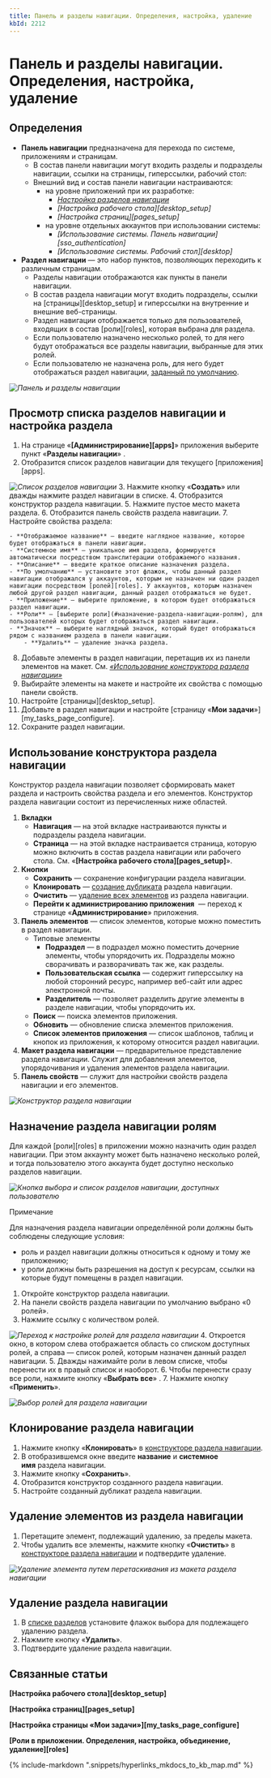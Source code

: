 ```yaml
---
title: Панель и разделы навигации. Определения, настройка, удаление
kbId: 2212
---
```


# Панель и разделы навигации. Определения, настройка, удаление

## Определения

- **Панель навигации** предназначена для перехода по системе, приложениям и страницам.
    - В состав панели навигации могут входить разделы и подразделы навигации, ссылки на страницы, гиперссылки, рабочий стол:
    - Внешний вид и состав панели навигации настраиваются:
        - на уровне приложений при их разработке:
            - *[Настройка разделов навигации](#navigation_sections_setup)*
            - *[Настройка рабочего стола][desktop_setup]*
            - *[Настройка страниц][pages_setup]*
        - на уровне отдельных аккаунтов при использовании системы:
            - *[Использование системы. Панель навигации][sso_authentication]*
            - *[Использование системы. Рабочий стол][desktop]*
- **Раздел навигации** — это набор пунктов, позволяющих переходить к различным страницам.
    - Разделы навигации отображаются как пункты в панели навигации.
    - В состав раздела навигации могут входить подразделы, ссылки на [страницы][desktop_setup] и гиперссылки на внутренние и внешние веб-страницы.
    - Раздел навигации отображается только для пользователей, входящих в состав [роли][roles], которая выбрана для раздела.
    - Если пользователю назначено несколько ролей, то для него будут отображаться все разделы навигации, выбранные для этих ролей.
    - Если пользователю не назначена роль, для него будет отображаться раздел навигации, [заданный по умолчанию](#navigation_section_setup_view).

_![Панель и разделы навигации](https://kb.comindware.ru/assets/navigation_panel.png)_

## Просмотр списка разделов навигации и настройка раздела

1. На странице «**[Администрирование][apps]**» приложения выберите пункт «**Разделы навигации**» *‌*.
2. Отобразится список разделов навигации для текущего [приложения][apps].

_![Список разделов навигации](https://kb.comindware.ru/assets/navigation_sections_list.png)_
3. Нажмите кнопку «**Создать**» или дважды нажмите раздел навигации в списке.
4. Отобразится конструктор раздела навигации.
5. Нажмите пустое место макета раздела.
6. Отобразится панель свойств раздела навигации.
7. Настройте свойства раздела:

    - **Отображаемое название** — введите наглядное название, которое будет отображаться в панели навигации.
    - **Системное имя** — уникальное имя раздела, формируется автоматически посредством транслитерации отображаемого названия.
    - **Описание** — введите краткое описание назначения раздела.
    - **По умолчанию** — установите этот флажок, чтобы данный раздел навигации отображался у аккаунтов, которым не назначен ни один раздел навигации посредством [ролей][roles]. У аккаунтов, которым назначен любой другой раздел навигации, данный раздел отображаться не будет.
    - **Приложение** — выберите приложение, в котором будет отображаться раздел навигации.
    - **Роли** — [выберите роли](#назначение-раздела-навигации-ролям), для пользователей которых будет отображаться раздел навигации.
    - **Значок** — выберите наглядный значок, который будет отображаться рядом с названием раздела в панели навигации.
        - **Удалить** — удаление значка раздела.
8. Добавьте элементы в раздел навигации, перетащив их из панели элементов на макет. См. *[«Использование конструктора раздела навигации»](#navigation_section_setup_designer)*
9. Выбирайте элементы на макете и настройте их свойства с помощью панели свойств.
10. Настройте [страницы][desktop_setup].
11. Добавьте в раздел навигации и настройте [страницу «**Мои задачи**»][my_tasks_page_configure].
12. Сохраните раздел навигации.

## Использование конструктора раздела навигации

Конструктор раздела навигации позволяет сформировать макет раздела и настроить свойства раздела и его элементов. Конструктор раздела навигации состоит из перечисленных ниже областей.

1. **Вкладки**
    - **Навигация** — на этой вкладке настраиваются пункты и подразделы раздела навигации.
    - **Страница** — на этой вкладке настраивается страница, которую можно включить в состав раздела навигации или рабочего стола. См. «**[Настройка рабочего стола][pages_setup]**».
2. **Кнопки**
    - **Сохранить** — сохранение конфигурации раздела навигации.
    - **Клонировать** — [создание дубликата](#navigation_section_setup_clone) раздела навигации.
    - **Очистить** — [удаление всех элементов](#navigation_section_setup_delete) из раздела навигации.
    - **Перейти к администрированию приложения** *‌* — переход к странице «**Администрирование**» приложения.
3. **Панель элементов** — список элементов, которые можно поместить в раздел навигации.
    - Типовые элементы
        - **Подраздел** — в подраздел можно поместить дочерние элементы, чтобы упорядочить их. Подразделы можно сворачивать и разворачивать так же, как разделы.
        - **Пользовательская ссылка** — содержит гиперссылку на любой сторонний ресурс, например веб-сайт или адрес электронной почты.
        - **Разделитель** — позволяет разделить другие элементы в разделе навигации, чтобы упорядочить их.
    - **Поиск** — поиска элементов приложения.
    - **Обновить** — обновление списка элементов приложения.
    - **Список элементов приложения** — список шаблонов, таблиц и кнопок из приложения, к которому относится раздел навигации.
4. **Макет раздела навигации** — предварительное представление раздела навигации. Служит для добавления элементов, упорядочивания и удаления элементов раздела навигации.
5. **Панель свойств** — служит для настройки свойств раздела навигации и его элементов.

_![Конструктор раздела навигации](https://kb.comindware.ru/assets/navigation_section_designer.png)_

## Назначение раздела навигации ролям

Для каждой [роли][roles] в приложении можно назначить один раздел навигации. При этом аккаунту может быть назначено несколько ролей, и тогда пользователю этого аккаунта будет доступно несколько разделов навигации.

_![Кнопка выбора и список разделов навигации, доступных пользователю](https://kb.comindware.ru/assets/navigation_sections_setup_assign_roles.png)_

Примечание

Для назначения раздела навигации определённой роли должны быть соблюдены следующие условия:

- роль и раздел навигации должны относиться к одному и тому же приложению;
- у роли должны быть разрешения на доступ к ресурсам, ссылки на которые будут помещены в раздел навигации.

1. Откройте конструктор раздела навигации.
2. На панели свойств раздела навигации по умолчанию выбрано «0 ролей».
3. Нажмите ссылку с количеством ролей.

_![Переход к настройке ролей для раздела навигации](https://kb.comindware.ru/assets/navigation_sections_setup_roles_setting.png)_
4. Откроется окно, в котором слева отображается область со списком доступных ролей, а справа — список ролей, которым назначен данный раздел навигации.
5. Дважды нажимайте роли в левом списке, чтобы перенести их в правый список и наоборот.
6. Чтобы перенести сразу все роли, нажмите кнопку «**Выбрать все**» *‌*.
7. Нажмите кнопку «**Применить**».

_![Выбор ролей для раздела навигации](https://kb.comindware.ru/assets/navigation_sections_setup_select_roles_window.png)_

## Клонирование раздела навигации

1. Нажмите кнопку «**Клонировать**» в [конструкторе раздела навигации](#navigation_section_setup_designer).
2. В отобразившемся окне введите **название** и **системное имя** раздела навигации.
3. Нажмите кнопку «**Сохранить**».
4. Отобразится конструктор созданного раздела навигации.
5. Настройте созданный дубликат раздела навигации.

## Удаление элементов из раздела навигации

1. Перетащите элемент, подлежащий удалению, за пределы макета.
2. Чтобы удалить все элементы, нажмите кнопку «**Очистить**» в [конструкторе раздела навигации](#navigation_section_setup_designer) и подтвердите удаление.

_![Удаление элемента путем перетаскивания из макета раздела навигации](https://kb.comindware.ru/assets/navigation_sections_setup_delete_element.png)_

## Удаление раздела навигации

1. В [списке разделов](#navigation_section_setup_view) установите флажок выбора для подлежащего удалению раздела.
2. Нажмите кнопку «**Удалить**».
3. Подтвердите удаление раздела навигации.

## Связанные статьи

**[Настройка рабочего стола][desktop_setup]**

**[Настройка страниц][pages_setup]**

**[Настройка страницы «Мои задачи»][my_tasks_page_configure]**

**[Роли в приложении. Определения, настройка, объединение, удаление][roles]**

{% include-markdown ".snippets/hyperlinks_mkdocs_to_kb_map.md" %}
